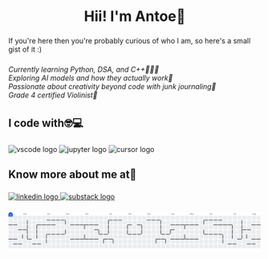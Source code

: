 <h1 align="center">Hii! I'm Antoe🧸</h1>

###

<p align="left">If you're here then you're probably curious of who I am, so here's a small gist of it :)</p>

###

<h6 align="left">Currently learning Python, DSA, and C++👩🏻‍💻<br>Exploring AI models and how they actually work🤖<br>Passionate about creativity beyond code with junk journaling🎨<br>Grade 4 certified Violinist🎻</h6>

###

<h2 align="left">I code with🤓💻</h2>

###

<div align="left">
  <img src="https://cdn.jsdelivr.net/gh/devicons/devicon/icons/vscode/vscode-original.svg" width="61" height="40" alt="vscode logo"  />
  <img src="https://cdn.jsdelivr.net/gh/devicons/devicon/icons/jupyter/jupyter-original.svg" width="61" height="40" alt="jupyter logo"  />
  <img src="https://cdn.brandfetch.io/ideKwS9dxx/theme/light/logo.svg?c=1bxid64Mup7aczewSAYMX&t=1741337001873" width="200" height="180" alt="cursor logo" />
</div>

###

<h2 align="left">Know more about me at🥸</h2>

###

<div align="left">
  <a href="https://www.linkedin.com/in/maria-antoinette-r-3a6a74255/" target="_blank">
    <img src="https://raw.githubusercontent.com/maurodesouza/profile-readme-generator/master/src/assets/icons/social/linkedin/default.svg" width="61" height="49" alt="linkedin logo"  />
  </a>
   <a href="https://mariaantoinette.substack.com/" target="_blank">
    <img src="https://private-user-images.githubusercontent.com/166796077/321895319-727aae0b-b7cc-4397-9b8a-52ded13eeb1d.png?jwt=eyJhbGciOiJIUzI1NiIsInR5cCI6IkpXVCJ9.eyJpc3MiOiJnaXRodWIuY29tIiwiYXVkIjoicmF3LmdpdGh1YnVzZXJjb250ZW50LmNvbSIsImtleSI6ImtleTUiLCJleHAiOjE3NTQ0MTk4NTMsIm5iZiI6MTc1NDQxOTU1MywicGF0aCI6Ii8xNjY3OTYwNzcvMzIxODk1MzE5LTcyN2FhZTBiLWI3Y2MtNDM5Ny05YjhhLTUyZGVkMTNlZWIxZC5wbmc_WC1BbXotQWxnb3JpdGhtPUFXUzQtSE1BQy1TSEEyNTYmWC1BbXotQ3JlZGVudGlhbD1BS0lBVkNPRFlMU0E1M1BRSzRaQSUyRjIwMjUwODA1JTJGdXMtZWFzdC0xJTJGczMlMkZhd3M0X3JlcXVlc3QmWC1BbXotRGF0ZT0yMDI1MDgwNVQxODQ1NTNaJlgtQW16LUV4cGlyZXM9MzAwJlgtQW16LVNpZ25hdHVyZT1jNjc5MGYyNDFjNWEyMGQ1MmFjNTJjZDg1NGNmMWZkYjlkODMyYjMzMzRhMjNhZDE4NTg4NzFhZmUwN2U3NjU0JlgtQW16LVNpZ25lZEhlYWRlcnM9aG9zdCJ9.KyH-Sj2b7wltFt2alr9eC9jLVhinOPsfb4EzIkYuRfU" width="61" height="49" alt="substack logo"  />
  </a>
</div>

###

<picture>
  <source media="(prefers-color-scheme: dark)" srcset="https://raw.githubusercontent.com/MariaAntoinetteR/MariaAntoinetteR/output/pacman-contribution-graph-dark.svg">
  <source media="(prefers-color-scheme: light)" srcset="https://raw.githubusercontent.com/MariaAntoinetteR/MariaAntoinetteR/output/pacman-contribution-graph.svg">
  <img alt="pacman contribution graph" src="https://raw.githubusercontent.com/MariaAntoinetteR/MariaAntoinetteR/output/pacman-contribution-graph.svg">
</picture>

###
